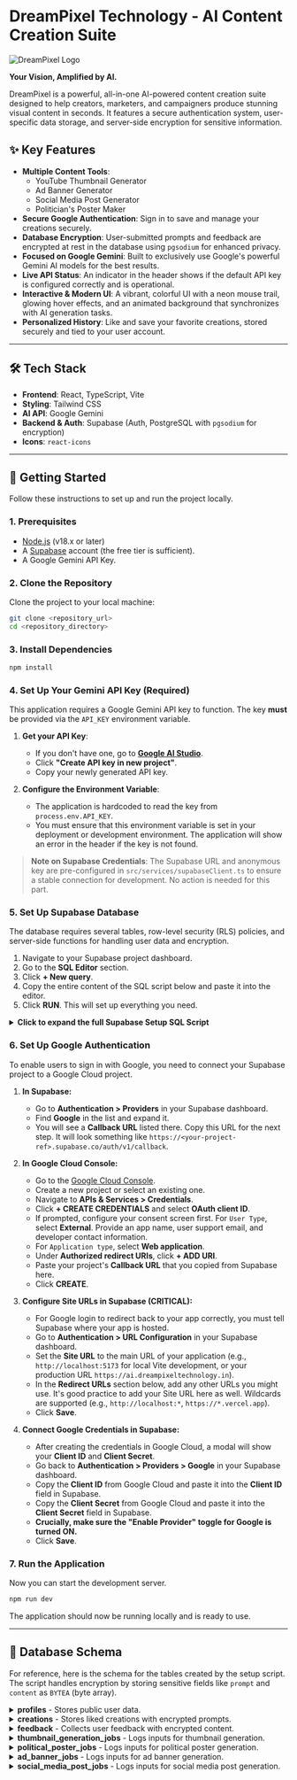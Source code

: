 # DreamPixel Technology - AI Content Creation Suite

![DreamPixel Logo](https://ai.dreampixeltechnology.in/logo.svg)

**Your Vision, Amplified by AI.**

DreamPixel is a powerful, all-in-one AI-powered content creation suite designed to help creators, marketers, and campaigners produce stunning visual content in seconds. It features a secure authentication system, user-specific data storage, and server-side encryption for sensitive information.

## ✨ Key Features

-   **Multiple Content Tools**:
    -   YouTube Thumbnail Generator
    -   Ad Banner Generator
    -   Social Media Post Generator
    -   Politician's Poster Maker
-   **Secure Google Authentication**: Sign in to save and manage your creations securely.
-   **Database Encryption**: User-submitted prompts and feedback are encrypted at rest in the database using `pgsodium` for enhanced privacy.
-   **Focused on Google Gemini**: Built to exclusively use Google's powerful Gemini AI models for the best results.
-   **Live API Status**: An indicator in the header shows if the default API key is configured correctly and is operational.
-   **Interactive & Modern UI**: A vibrant, colorful UI with a neon mouse trail, glowing hover effects, and an animated background that synchronizes with AI generation tasks.
-   **Personalized History**: Like and save your favorite creations, stored securely and tied to your user account.

---

## 🛠️ Tech Stack

-   **Frontend**: React, TypeScript, Vite
-   **Styling**: Tailwind CSS
-   **AI API**: Google Gemini
-   **Backend & Auth**: Supabase (Auth, PostgreSQL with `pgsodium` for encryption)
-   **Icons**: `react-icons`

---

## 🚀 Getting Started

Follow these instructions to set up and run the project locally.

### 1. Prerequisites

-   [Node.js](https://nodejs.org/) (v18.x or later)
-   A [Supabase](https://supabase.com/) account (the free tier is sufficient).
-   A Google Gemini API Key.

### 2. Clone the Repository

Clone the project to your local machine:
```bash
git clone <repository_url>
cd <repository_directory>
```

### 3. Install Dependencies
```bash
npm install
```

### 4. Set Up Your Gemini API Key (Required)

This application requires a Google Gemini API key to function. The key **must** be provided via the `API_KEY` environment variable.

1.  **Get your API Key**:
    -   If you don't have one, go to [**Google AI Studio**](https://aistudio.google.com/app/apikey).
    -   Click **"Create API key in new project"**.
    -   Copy your newly generated API key.

2.  **Configure the Environment Variable**:
    -   The application is hardcoded to read the key from `process.env.API_KEY`.
    -   You must ensure that this environment variable is set in your deployment or development environment. The application will show an error in the header if the key is not found.

> **Note on Supabase Credentials**: The Supabase URL and anonymous key are pre-configured in `src/services/supabaseClient.ts` to ensure a stable connection for development. No action is needed for this part.

### 5. Set Up Supabase Database

The database requires several tables, row-level security (RLS) policies, and server-side functions for handling user data and encryption.

1.  Navigate to your Supabase project dashboard.
2.  Go to the **SQL Editor** section.
3.  Click **+ New query**.
4.  Copy the entire content of the SQL script below and paste it into the editor.
5.  Click **RUN**. This will set up everything you need.

<details>
<summary><strong>Click to expand the full Supabase Setup SQL Script</strong></summary>

```sql
-- ========= ENCRYPTION SETUP =========
-- 1. Enable the pgsodium extension
CREATE EXTENSION IF NOT EXISTS pgsodium WITH SCHEMA pgsodium;

-- 2. Create a key to encrypt data
-- IMPORTANT: This key is stored in a protected schema. 
-- Keep this key safe and do not expose it on the client side.
INSERT INTO pgsodium.key (raw_key_new, name)
VALUES (pgsodium.crypto_aead_det_keygen(), 'dreampixel_encryption_key')
ON CONFLICT (name) DO NOTHING;

-- ========= TABLE: profiles =========
-- Stores public user data upon sign-up.
CREATE TABLE public.profiles (
  id UUID PRIMARY KEY REFERENCES auth.users(id) ON DELETE CASCADE,
  full_name TEXT,
  avatar_url TEXT
);
-- Allow users to view their own profile and all other profiles.
ALTER TABLE public.profiles ENABLE ROW LEVEL SECURITY;
CREATE POLICY "Public profiles are viewable by everyone." ON public.profiles FOR SELECT USING (true);
CREATE POLICY "Users can insert their own profile." ON public.profiles FOR INSERT WITH CHECK (auth.uid() = id);
CREATE POLICY "Users can update own profile." ON public.profiles FOR UPDATE USING (auth.uid() = id);

-- Function to automatically create a profile when a new user signs up.
CREATE OR REPLACE FUNCTION public.handle_new_user()
RETURNS TRIGGER AS $$
BEGIN
  INSERT INTO public.profiles (id, full_name, avatar_url)
  VALUES (new.id, new.raw_user_meta_data->>'full_name', new.raw_user_meta_data->>'avatar_url');
  RETURN new;
END;
$$ LANGUAGE plpgsql SECURITY DEFINER;
-- Trigger the function on new user creation.
CREATE TRIGGER on_auth_user_created
AFTER INSERT ON auth.users
FOR EACH ROW EXECUTE FUNCTION public.handle_new_user();


-- ========= TABLE: creations =========
-- Stores liked creations with encrypted prompts.
CREATE TABLE public.creations (
  id UUID PRIMARY KEY DEFAULT gen_random_uuid(),
  user_id UUID REFERENCES public.profiles(id) ON DELETE CASCADE NOT NULL,
  prompt BYTEA, -- Encrypted prompt
  image_url TEXT NOT NULL,
  is_public BOOLEAN DEFAULT false NOT NULL,
  created_at TIMESTAMPTZ DEFAULT now() NOT NULL
);
-- Enable RLS and set policies
ALTER TABLE public.creations ENABLE ROW LEVEL SECURITY;
CREATE POLICY "Users can manage their own creations." ON public.creations
  FOR ALL USING (auth.uid() = user_id);
CREATE POLICY "Public creations are viewable by everyone." ON public.creations
  FOR SELECT USING (is_public = TRUE);

-- RPC to create an encrypted creation
CREATE OR REPLACE FUNCTION create_encrypted_creation(p_prompt TEXT, p_image_url TEXT, p_user_id UUID, p_is_public BOOLEAN DEFAULT false)
RETURNS void AS $$
DECLARE
  key_id UUID;
BEGIN
  SELECT id INTO key_id FROM pgsodium.key WHERE name = 'dreampixel_encryption_key';
  INSERT INTO public.creations (user_id, prompt, image_url, is_public)
  VALUES (
    p_user_id,
    pgsodium.crypto_aead_det_encrypt(p_prompt::bytea, 'dreampixel'::bytea, key_id),
    p_image_url,
    p_is_public
  );
END;
$$ LANGUAGE plpgsql SECURITY DEFINER;

-- RPC to get decrypted creations
CREATE OR REPLACE FUNCTION get_decrypted_creations(p_user_id UUID)
RETURNS TABLE(id UUID, prompt TEXT, image_url TEXT, created_at TIMESTAMPTZ) AS $$
DECLARE
  key_id UUID;
BEGIN
  SELECT id INTO key_id FROM pgsodium.key WHERE name = 'dreampixel_encryption_key';
  RETURN QUERY
  SELECT
    c.id,
    pgsodium.crypto_aead_det_decrypt(c.prompt, 'dreampixel'::bytea, key_id)::TEXT,
    c.image_url,
    c.created_at
  FROM public.creations c
  WHERE c.user_id = p_user_id
  ORDER BY c.created_at DESC;
END;
$$ LANGUAGE plpgsql SECURITY DEFINER;

-- RPC to get public creations for the gallery
CREATE OR REPLACE FUNCTION get_public_creations()
RETURNS TABLE(id UUID, image_url TEXT) AS $$
BEGIN
  RETURN QUERY
  SELECT
    c.id,
    c.image_url
  FROM public.creations c
  WHERE c.is_public = TRUE
  ORDER BY c.created_at DESC
  LIMIT 12;
END;
$$ LANGUAGE plpgsql;
-- Grant access to anonymous and authenticated users
GRANT EXECUTE ON FUNCTION public.get_public_creations() TO anon, authenticated;


-- ========= TABLE: feedback =========
-- Collects user feedback with encrypted content.
CREATE TABLE public.feedback (
  id UUID PRIMARY KEY DEFAULT gen_random_uuid(),
  user_id UUID REFERENCES public.profiles(id) ON DELETE CASCADE, -- Can be NULL for anonymous feedback
  content BYTEA, -- Encrypted content
  created_at TIMESTAMPTZ DEFAULT now() NOT NULL
);
-- Allow anyone to insert feedback.
ALTER TABLE public.feedback ENABLE ROW LEVEL SECURITY;
CREATE POLICY "Allow feedback submission" ON public.feedback FOR INSERT WITH CHECK (true);

-- RPC to submit encrypted feedback
CREATE OR REPLACE FUNCTION submit_encrypted_feedback(p_content TEXT, p_user_id UUID DEFAULT NULL)
RETURNS void AS $$
DECLARE
  key_id UUID;
BEGIN
  SELECT id INTO key_id FROM pgsodium.key WHERE name = 'dreampixel_encryption_key';
  INSERT INTO public.feedback (user_id, content)
  VALUES (
    p_user_id,
    pgsodium.crypto_aead_det_encrypt(p_content::bytea, 'dreampixel_feedback'::bytea, key_id)
  );
END;
$$ LANGUAGE plpgsql;


-- ========= JOB LOGGING TABLES =========
-- These tables log inputs for analytics and debugging. They don't need RLS if only accessed via service_role key on a server.
-- However, for Supabase client usage, we add policies to allow users to insert their own jobs.
CREATE TABLE public.thumbnail_generation_jobs (
  id UUID PRIMARY KEY DEFAULT gen_random_uuid(),
  user_id UUID REFERENCES public.profiles(id) ON DELETE CASCADE,
  created_at TIMESTAMPTZ DEFAULT now() NOT NULL,
  description TEXT,
  thumbnail_text TEXT,
  brand_details TEXT,
  style_id TEXT,
  aspect_ratio TEXT,
  headshot_filenames TEXT[]
);
ALTER TABLE public.thumbnail_generation_jobs ENABLE ROW LEVEL SECURITY;
CREATE POLICY "Users can insert their own thumbnail jobs" ON public.thumbnail_generation_jobs FOR INSERT WITH CHECK (auth.uid() = user_id);

CREATE TABLE public.political_poster_jobs (
  id UUID PRIMARY KEY DEFAULT gen_random_uuid(),
  user_id UUID REFERENCES public.profiles(id) ON DELETE CASCADE,
  created_at TIMESTAMPTZ DEFAULT now() NOT NULL,
  party_id TEXT,
  event_theme TEXT,
  custom_text TEXT,
  style_id TEXT,
  aspect_ratio TEXT,
  headshot_filenames TEXT[]
);
ALTER TABLE public.political_poster_jobs ENABLE ROW LEVEL SECURITY;
CREATE POLICY "Users can insert their own poster jobs" ON public.political_poster_jobs FOR INSERT WITH CHECK (auth.uid() = user_id);

CREATE TABLE public.ad_banner_jobs (
  id UUID PRIMARY KEY DEFAULT gen_random_uuid(),
  user_id UUID REFERENCES public.profiles(id) ON DELETE CASCADE,
  created_at TIMESTAMPTZ DEFAULT now() NOT NULL,
  product_description TEXT,
  headline TEXT,
  brand_details TEXT,
  style_id TEXT,
  aspect_ratio TEXT,
  product_image_filename TEXT,
  model_headshot_filename TEXT
);
ALTER TABLE public.ad_banner_jobs ENABLE ROW LEVEL SECURITY;
CREATE POLICY "Users can insert their own ad banner jobs" ON public.ad_banner_jobs FOR INSERT WITH CHECK (auth.uid() = user_id);

CREATE TABLE public.social_media_post_jobs (
  id UUID PRIMARY KEY DEFAULT gen_random_uuid(),
  user_id UUID REFERENCES public.profiles(id) ON DELETE CASCADE,
  created_at TIMESTAMPTZ DEFAULT now() NOT NULL,
  topic TEXT,
  platform TEXT,
  tone TEXT,
  call_to_action TEXT,
  style_id TEXT,
  aspect_ratio TEXT
);
ALTER TABLE public.social_media_post_jobs ENABLE ROW LEVEL SECURITY;
CREATE POLICY "Users can insert their own social post jobs" ON public.social_media_post_jobs FOR INSERT WITH CHECK (auth.uid() = user_id);
```
</details>

### 6. Set Up Google Authentication

To enable users to sign in with Google, you need to connect your Supabase project to a Google Cloud project.

1.  **In Supabase:**
    -   Go to **Authentication > Providers** in your Supabase dashboard.
    -   Find **Google** in the list and expand it.
    -   You will see a **Callback URL** listed there. Copy this URL for the next step. It will look something like `https://<your-project-ref>.supabase.co/auth/v1/callback`.

2.  **In Google Cloud Console:**
    -   Go to the [Google Cloud Console](https://console.cloud.google.com/).
    -   Create a new project or select an existing one.
    -   Navigate to **APIs & Services > Credentials**.
    -   Click **+ CREATE CREDENTIALS** and select **OAuth client ID**.
    -   If prompted, configure your consent screen first. For `User Type`, select **External**. Provide an app name, user support email, and developer contact information.
    -   For `Application type`, select **Web application**.
    -   Under **Authorized redirect URIs**, click **+ ADD URI**.
    -   Paste your project's **Callback URL** that you copied from Supabase here.
    -   Click **CREATE**.

3.  **Configure Site URLs in Supabase (CRITICAL):**
    -   For Google login to redirect back to your app correctly, you must tell Supabase where your app is hosted.
    -   Go to **Authentication > URL Configuration** in your Supabase dashboard.
    -   Set the **Site URL** to the main URL of your application (e.g., `http://localhost:5173` for local Vite development, or your production URL `https://ai.dreampixeltechnology.in`).
    -   In the **Redirect URLs** section below, add any other URLs you might use. It's good practice to add your Site URL here as well. Wildcards are supported (e.g., `http://localhost:*`, `https://*.vercel.app`).
    -   Click **Save**.

4.  **Connect Google Credentials in Supabase:**
    -   After creating the credentials in Google Cloud, a modal will show your **Client ID** and **Client Secret**.
    -   Go back to **Authentication > Providers > Google** in your Supabase dashboard.
    -   Copy the **Client ID** from Google Cloud and paste it into the **Client ID** field in Supabase.
    -   Copy the **Client Secret** from Google Cloud and paste it into the **Client Secret** field in Supabase.
    -   **Crucially, make sure the "Enable Provider" toggle for Google is turned ON.**
    -   Click **Save**.

### 7. Run the Application

Now you can start the development server.

```bash
npm run dev
```
The application should now be running locally and is ready to use.

---

## 📄 Database Schema

For reference, here is the schema for the tables created by the setup script. The script handles encryption by storing sensitive fields like `prompt` and `content` as `BYTEA` (byte array).

<details>
<summary><strong>profiles</strong> - Stores public user data.</summary>

```sql
CREATE TABLE public.profiles (
  id UUID PRIMARY KEY REFERENCES auth.users(id) ON DELETE CASCADE,
  full_name TEXT,
  avatar_url TEXT
);
```
</details>

<details>
<summary><strong>creations</strong> - Stores liked creations with encrypted prompts.</summary>

```sql
CREATE TABLE public.creations (
  id UUID PRIMARY KEY DEFAULT gen_random_uuid(),
  user_id UUID REFERENCES public.profiles(id) ON DELETE CASCADE,
  prompt BYTEA, -- Storing encrypted data as bytes
  image_url TEXT NOT NULL,
  is_public BOOLEAN DEFAULT false NOT NULL,
  created_at TIMESTAMPTZ DEFAULT now() NOT NULL
);
```
</details>

<details>
<summary><strong>feedback</strong> - Collects user feedback with encrypted content.</summary>

```sql
CREATE TABLE public.feedback (
  id UUID PRIMARY KEY DEFAULT gen_random_uuid(),
  user_id UUID REFERENCES public.profiles(id) ON DELETE CASCADE,
  content BYTEA, -- Storing encrypted data as bytes
  created_at TIMESTAMPTZ DEFAULT now() NOT NULL
);
```
</details>

<details>
<summary><strong>thumbnail_generation_jobs</strong> - Logs inputs for thumbnail generation.</summary>

```sql
CREATE TABLE public.thumbnail_generation_jobs (
  id UUID PRIMARY KEY DEFAULT gen_random_uuid(),
  user_id UUID REFERENCES public.profiles(id) ON DELETE CASCADE,
  created_at TIMESTAMPTZ DEFAULT now() NOT NULL,
  description TEXT,
  thumbnail_text TEXT,
  brand_details TEXT,
  style_id TEXT,
  aspect_ratio TEXT,
  headshot_filenames TEXT[]
);
```
</details>

<details>
<summary><strong>political_poster_jobs</strong> - Logs inputs for political poster generation.</summary>

```sql
CREATE TABLE public.political_poster_jobs (
  id UUID PRIMARY KEY DEFAULT gen_random_uuid(),
  user_id UUID REFERENCES public.profiles(id) ON DELETE CASCADE,
  created_at TIMESTAMPTZ DEFAULT now() NOT NULL,
  party_id TEXT,
  event_theme TEXT,
  custom_text TEXT,
  style_id TEXT,
  aspect_ratio TEXT,
  headshot_filenames TEXT[]
);
```
</details>

<details>
<summary><strong>ad_banner_jobs</strong> - Logs inputs for ad banner generation.</summary>

```sql
CREATE TABLE public.ad_banner_jobs (
  id UUID PRIMARY KEY DEFAULT gen_random_uuid(),
  user_id UUID REFERENCES public.profiles(id) ON DELETE CASCADE,
  created_at TIMESTAMPTZ DEFAULT now() NOT NULL,
  product_description TEXT,
  headline TEXT,
  brand_details TEXT,
  style_id TEXT,
  aspect_ratio TEXT,
  product_image_filename TEXT,
  model_headshot_filename TEXT
);
```
</details>

<details>
<summary><strong>social_media_post_jobs</strong> - Logs inputs for social media post generation.</summary>

```sql
CREATE TABLE public.social_media_post_jobs (
  id UUID PRIMARY KEY DEFAULT gen_random_uuid(),
  user_id UUID REFERENCES public.profiles(id) ON DELETE CASCADE,
  created_at TIMESTAMPTZ DEFAULT now() NOT NULL,
  topic TEXT,
  platform TEXT,
  tone TEXT,
  call_to_action TEXT,
  style_id TEXT,
  aspect_ratio TEXT
);
```
</details>